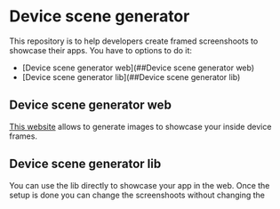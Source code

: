 # Device scene generator

This repository is to help developers create framed screenshoots to showcase their apps. You have to options to do it:
 - [Device scene generator web](##Device scene generator web)
 - [Device scene generator lib](##Device scene generator lib)

## Device scene generator web

[This website](http://9and3r.github.io/device_scene_generator/device_scene_generator/device_scene_editor.html) allows to generate images to showcase your inside device frames.

## Device scene generator lib

You can use the lib directly to showcase your app in the web. Once the setup is done you can change the screenshoots without changing the 
